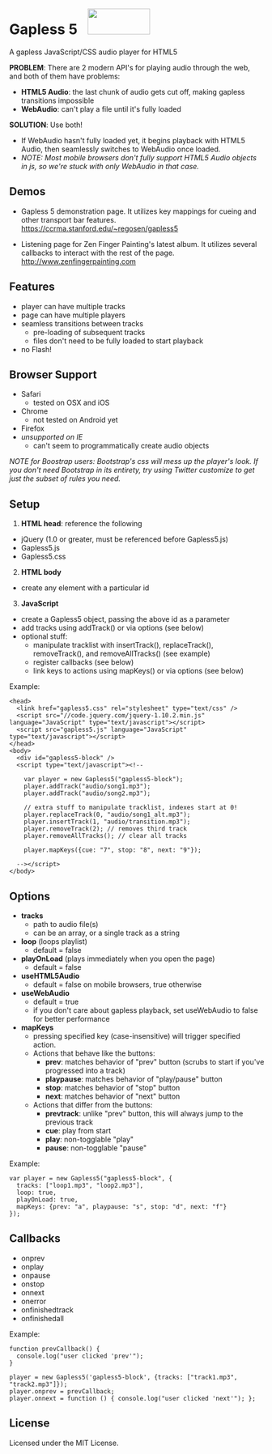Gapless 5 &nbsp; <img src="https://ccrma.stanford.edu/~regosen/gapless5.gif" width="123" height="51">
=========

A gapless JavaScript/CSS audio player for HTML5

**PROBLEM**: There are 2 modern API's for playing audio through the web, and both of them have problems:

- **HTML5 Audio**: the last chunk of audio gets cut off, making gapless transitions impossible
- **WebAudio**: can't play a file until it's fully loaded

**SOLUTION**: Use both!

- If WebAudio hasn't fully loaded yet, it begins playback with HTML5 Audio, then seamlessly switches to WebAudio once loaded.
- *NOTE: Most mobile browsers don't fully support HTML5 Audio objects in js, so we're stuck with only WebAudio in that case.*


Demos
-----

- Gapless 5 demonstration page.  It utilizes key mappings for cueing and other transport bar features. <br/>https://ccrma.stanford.edu/~regosen/gapless5

- Listening page for Zen Finger Painting's latest album.  It utilizes several callbacks to interact with the rest of the page. <br/>http://www.zenfingerpainting.com


Features
--------

- player can have multiple tracks
- page can have multiple players
- seamless transitions between tracks
  - pre-loading of subsequent tracks
  - files don't need to be fully loaded to start playback
- no Flash!


Browser Support
---------------

- Safari
  - tested on OSX and iOS
- Chrome 
  - not tested on Android yet
- Firefox
- *unsupported on IE*
  - can't seem to programmatically create audio objects

*NOTE for Boostrap users: Bootstrap's css will mess up the player's look.  If you don't need Bootstrap in its entirety, try using Twitter customize to get just the subset of rules you need.*

Setup
-----

1. **HTML head**: reference the following
  - jQuery (1.0 or greater, must be referenced before Gapless5.js)
  - Gapless5.js
  - Gapless5.css
2. **HTML body**
  - create any element with a particular id
3. **JavaScript**
  - create a Gapless5 object, passing the above id as a parameter
  - add tracks using addTrack() or via options (see below)
  - optional stuff:
    - manipulate tracklist with insertTrack(), replaceTrack(), removeTrack(), and removeAllTracks() (see example)
    - register callbacks (see below)
    - link keys to actions using mapKeys() or via options (see below)

Example:
```
<head>
  <link href="gapless5.css" rel="stylesheet" type="text/css" />
  <script src="//code.jquery.com/jquery-1.10.2.min.js" language="JavaScript" type="text/javascript"></script>
  <script src="gapless5.js" language="JavaScript" type="text/javascript"></script>
</head>
<body>
  <div id="gapless5-block" />
  <script type="text/javascript"><!--

    var player = new Gapless5("gapless5-block");
    player.addTrack("audio/song1.mp3");
    player.addTrack("audio/song2.mp3");

    // extra stuff to manipulate tracklist, indexes start at 0!
    player.replaceTrack(0, "audio/song1_alt.mp3");
    player.insertTrack(1, "audio/transition.mp3");
    player.removeTrack(2); // removes third track
    player.removeAllTracks(); // clear all tracks

    player.mapKeys({cue: "7", stop: "8", next: "9"});

  --></script>
</body>
```


Options
-------

- **tracks**
  - path to audio file(s)
  - can be an array, or a single track as a string
- **loop** (loops playlist)
  - default = false
- **playOnLoad** (plays immediately when you open the page)
  - default = false
- **useHTML5Audio**
  - default = false on mobile browsers, true otherwise
- **useWebAudio**
  - default = true
  - if you don't care about gapless playback, set useWebAudio to false for better performance
- **mapKeys**
  - pressing specified key (case-insensitive) will trigger specified action.
  - Actions that behave like the buttons:
    - **prev**: matches behavior of "prev" button (scrubs to start if you've progressed into a track)
    - **playpause**: matches behavior of "play/pause" button
    - **stop**: matches behavior of "stop" button
    - **next**: matches behavior of "next" button
  - Actions that differ from the buttons:
    - **prevtrack**: unlike "prev" button, this will always jump to the previous track
    - **cue**: play from start
    - **play**: non-togglable "play"
    - **pause**: non-togglable "pause"

Example:

```
var player = new Gapless5("gapless5-block", {
  tracks: ["loop1.mp3", "loop2.mp3"], 
  loop: true, 
  playOnLoad: true,
  mapKeys: {prev: "a", playpause: "s", stop: "d", next: "f"}
});
```

Callbacks
---------

- onprev
- onplay
- onpause
- onstop
- onnext
- onerror
- onfinishedtrack
- onfinishedall

Example:

``` 
function prevCallback() {
  console.log("user clicked 'prev'");
}

player = new Gapless5('gapless5-block', {tracks: ["track1.mp3", "track2.mp3"]});
player.onprev = prevCallback;
player.onnext = function () { console.log("user clicked 'next'"); };
```

License
-------

Licensed under the MIT License.
